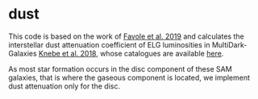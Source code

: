 # dust
This code is based on the work of [Favole et al. 2019](https://ui.adsabs.harvard.edu/abs/2019arXiv190805626F/abstract) and calculates the interstellar dust attenuation coefficient of ELG luminosities in MultiDark-Galaxies [Knebe et al. 2018](https://ui.adsabs.harvard.edu/abs/2018MNRAS.474.5206K/abstract), whose catalogues are available [here](https://projects.ift.uam-csic.es/skies-universes/SUsimulations/MDgalaxies/).

As most star formation occurs in the disc component of these SAM galaxies, that is where the gaseous component is located, we implement dust attenuation only for the disc.
